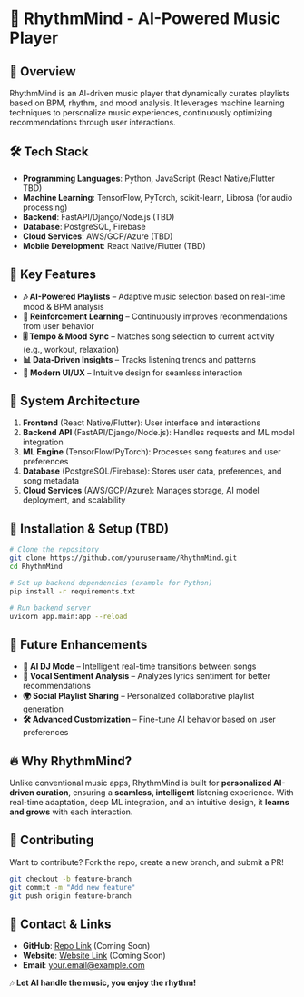 # 🎵 RhythmMind - AI-Powered Music Player  

## 📌 Overview
RhythmMind is an AI-driven music player that dynamically curates playlists based on BPM, rhythm, and mood analysis. It leverages machine learning techniques to personalize music experiences, continuously optimizing recommendations through user interactions.  

## 🛠️ Tech Stack
- **Programming Languages**: Python, JavaScript (React Native/Flutter TBD)
- **Machine Learning**: TensorFlow, PyTorch, scikit-learn, Librosa (for audio processing)
- **Backend**: FastAPI/Django/Node.js (TBD)
- **Database**: PostgreSQL, Firebase
- **Cloud Services**: AWS/GCP/Azure (TBD)
- **Mobile Development**: React Native/Flutter (TBD)  

## 🚀 Key Features
- **🎶 AI-Powered Playlists** – Adaptive music selection based on real-time mood & BPM analysis
- **🔄 Reinforcement Learning** – Continuously improves recommendations from user behavior
- **🎚 Tempo & Mood Sync** – Matches song selection to current activity (e.g., workout, relaxation)
- **📊 Data-Driven Insights** – Tracks listening trends and patterns
- **📱 Modern UI/UX** – Intuitive design for seamless interaction  

## 📌 System Architecture
1. **Frontend** (React Native/Flutter): User interface and interactions
2. **Backend API** (FastAPI/Django/Node.js): Handles requests and ML model integration
3. **ML Engine** (TensorFlow/PyTorch): Processes song features and user preferences
4. **Database** (PostgreSQL/Firebase): Stores user data, preferences, and song metadata
5. **Cloud Services** (AWS/GCP/Azure): Manages storage, AI model deployment, and scalability

## 🚀 Installation & Setup (TBD)
```sh
# Clone the repository
git clone https://github.com/yourusername/RhythmMind.git
cd RhythmMind

# Set up backend dependencies (example for Python)
pip install -r requirements.txt

# Run backend server
uvicorn app.main:app --reload
```

## 📌 Future Enhancements
- **🎵 AI DJ Mode** – Intelligent real-time transitions between songs
- **🧠 Vocal Sentiment Analysis** – Analyzes lyrics sentiment for better recommendations
- **🌍 Social Playlist Sharing** – Personalized collaborative playlist generation
- **🛠 Advanced Customization** – Fine-tune AI behavior based on user preferences

## 🔥 Why RhythmMind?
Unlike conventional music apps, RhythmMind is built for **personalized AI-driven curation**, ensuring a **seamless, intelligent** listening experience. With real-time adaptation, deep ML integration, and an intuitive design, it **learns and grows** with each interaction.

## 🤝 Contributing
Want to contribute? Fork the repo, create a new branch, and submit a PR!
```sh
git checkout -b feature-branch
git commit -m "Add new feature"
git push origin feature-branch
```

## 📌 Contact & Links
- **GitHub**: [Repo Link](#) (Coming Soon)
- **Website**: [Website Link](#) (Coming Soon)
- **Email**: your.email@example.com

🎶 **Let AI handle the music, you enjoy the rhythm!**

